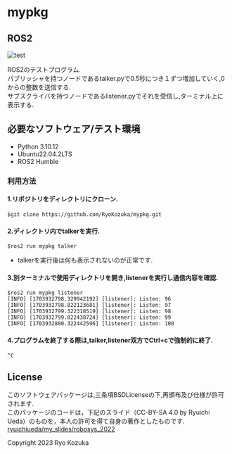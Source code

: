 # mypkg

## ROS2
![test](https://github.com/RyoKozuka/mypkg/actions/workflows/test.yml/badge.svg)

ROS2のテストプログラム.  
パブリッシャを持つノードであるtalker.pyで0.5秒につき１ずつ増加していく,0からの整数を送信する.  
サブスクライバを持つノードであるlistener.pyでそれを受信し,ターミナル上に表示する.  


## 必要なソフトウェア/テスト環境
* Python 3.10.12
* Ubuntu22.04.2LTS
* ROS2 Humble

<!--### 利用コンテナ
Ubuntu22.04LTSにROS2があらかじめセットアップされている以下のコンテナを使用している. 
https://hub.docker.com/repository/docker/ryuichiueda/ubuntu22.04-ros2
-->

### 利用方法
#### 1.リポジトリをディレクトリにクローン. 
```
$git clone https://github.com/RyoKozuka/mypkg.git
```

#### 2.ディレクトリ内でtalkerを実行. 
```
$ros2 run mypkg talker
```
* talkerを実行後は何も表示されないのが正常です.    

#### 3.別ターミナルで使用ディレクトリを開き,listenerを実行し通信内容を確認. 
```
$ros2 run mypkg listener
[INFO] [1703932798.329942192] [listener]: Listen: 96
[INFO] [1703932798.822123681] [listener]: Listen: 97
[INFO] [1703932799.322318519] [listener]: Listen: 98
[INFO] [1703932799.822438724] [listener]: Listen: 99
[INFO] [1703932800.322442596] [listener]: Listen: 100
```

#### 4.プログラムを終了する際は,talker,listener双方でCtrl+cで強制的に終了. 
```
^C
```

## License
このソフトウェアパッケージは,三条項BSDLicenseの下,再頒布及び仕様が許可されます.   
このパッケージのコードは，下記のスライド（CC-BY-SA 4.0 by Ryuichi Ueda）のものを，本人の許可を得て自身の著作としたものです. 
[ryuichiueda/my_slides/robosys_2022](https://github.com/ryuichiueda/my_slides/tree/master/robosys_2022)

Copyright 2023 Ryo Kozuka
